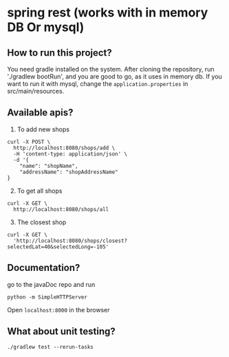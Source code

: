 # spring rest (works with in memory DB Or mysql)

## How to run this project?
You need gradle installed on the system. After cloning the repository, run './gradlew bootRun', and you are good to go, as it uses in memory db. If you want to run it with mysql, change the `application.properties` in src/main/resources.

## Available apis?
1) To add new shops
```
curl -X POST \
  http://localhost:8080/shops/add \
  -H 'content-type: application/json' \
  -d '{
	"name": "shopName",
	"addressName": "shopAddressName"
}
```

2) To get all shops
```
curl -X GET \
  http://localhost:8080/shops/all
```

3) The closest shop
```
curl -X GET \
  'http://localhost:8080/shops/closest?selectedLat=40&selectedLong=-105'
```

## Documentation?
go to the javaDoc repo and run
```
python -m SimpleHTTPServer
```
Open `localhost:8000` in the browser


## What about unit testing?
```
./gradlew test --rerun-tasks
```
